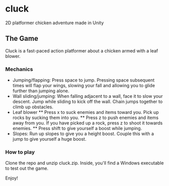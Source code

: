 # cluck
2D platformer chicken adventure made in Unity

## The Game

Cluck is a fast-paced action platformer about a chicken armed with a leaf blower.

### Mechanics
* Jumping/flapping: Press space to jump. Pressing space subsequent times will flap your wings, slowing your fall and allowing you to glide further than jumping alone.
* Wall sliding/jumping: When falling adjacent to a wall, face it to slow your descent. Jump while sliding to kick off the wall. Chain jumps together to climb up obstacles.
* Leaf blower
** Press x to suck enemies and items toward you. Pick up rocks by sucking them into you.
** Press z to push enemies and items away from you. If you have picked up a rock, press z to shoot it towards enemies.
** Press shift to give yourself a boost while jumping.
* Slopes: Run up slopes to give you a height boost. Couple this with a jump to give yourself a huge boost.

### How to play

Clone the repo and unzip cluck.zip. Inside, you'll find a Windows executable to test out the game.

Enjoy!
